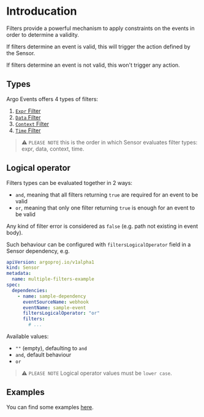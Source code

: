 
# Introducation

Filters provide a powerful mechanism to apply constraints on the events in order to determine a validity.

If filters determine an event is valid, this will trigger the action defined by the Sensor.

If filters determine an event is not valid, this won't trigger any action.

## Types

Argo Events offers 4 types of filters:

1. [`Expr` Filter](https://argoproj.github.io/argo-events/filters/expr)
1. [`Data` Filter](https://argoproj.github.io/argo-events/filters/data)
1. [`Context` Filter](https://argoproj.github.io/argo-events/filters/ctx)
1. [`Time` Filter](https://argoproj.github.io/argo-events/filters/time)

> ⚠️ `PLEASE NOTE` this is the order in which Sensor evaluates filter types: expr, data, context, time.

## Logical operator

Filters types can be evaluated together in 2 ways:

- `and`, meaning that all filters returning `true` are required for an event to be valid
- `or`, meaning that only one filter returning `true` is enough for an event to be valid

Any kind of filter error is considered as `false` (e.g. path not existing in event body).

Such behaviour can be configured with `filtersLogicalOperator` field in a Sensor dependency, e.g.

```yaml
apiVersion: argoproj.io/v1alpha1
kind: Sensor
metadata:
  name: multiple-filters-example
spec:
  dependencies:
    - name: sample-dependency
      eventSourceName: webhook
      eventName: sample-event
      filtersLogicalOperator: "or"
      filters:
        # ...
```

Available values:

- `""` (empty), defaulting to `and`
- `and`, default behaviour
- `or`

> ⚠️ `PLEASE NOTE` Logical operator values must be `lower case`.

## Examples

You can find some examples [here](https://github.com/argoproj/argo-events/tree/master/examples/sensors).
